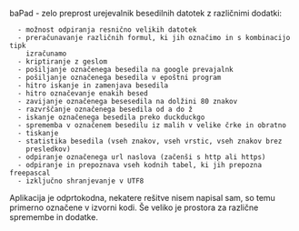 baPad - zelo preprost urejevalnik besedilnih datotek z različnimi dodatki:

      - možnost odpiranja resnično velikih datotek
      - preračunavanje različnih formul, ki jih označimo in s kombinacijo tipk
        izračunamo
      - kriptiranje z geslom
      - pošiljanje označenega besedila na google prevajalnk
      - pošiljanje označenega besedila v epoštni program
      - hitro iskanje in zamenjava besedila
      - hitro označevanje enakih besed
      - zavijanje označenega besesedila na dolžini 80 znakov
      - razvrščanje označenega besedila od a do ž
      - iskanje označenega besedila preko duckduckgo
      - sprememba v označenem besedilu iz malih v velike črke in obratno
      - tiskanje
      - statistika besedila (vseh znakov, vseh vrstic, vseh znakov brez
        presledkov)
      - odpiranje označenega url naslova (začenši s http ali https)
      - odpiranje in prepoznava vseh kodnih tabel, ki jih prepozna freepascal
      - izključno shranjevanje v UTF8

Aplikacija je odprtokodna, nekatere rešitve nisem napisal sam, so temu
primerno označene v izvorni kodi. Še veliko je prostora za različne
spremembe in dodatke.
